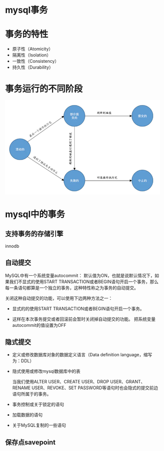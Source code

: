 # mysql事务

# 事务的特性

- 原子性（Atomicity）
- 隔离性（Isolation）
- 一致性（Consistency）
- 持久性（Durability）

# 事务运行的不同阶段

![事务运行的不同阶段](./img/mysql_transaction.png)  

# mysql中的事务

## 支持事务的存储引擎

innodb

## 自动提交

MySQL中有一个系统变量autocommit：
默认值为ON，也就是说默认情况下，如果我们不显式的使用START TRANSACTION或者BEGIN语句开启一个事务，那么每一条语句都算是一个独立的事务，这种特性称之为事务的自动提交。

关闭这种自动提交的功能，可以使用下边两种方法之一：

- 显式的的使用START TRANSACTION或者BEGIN语句开启一个事务。

- 这样在本次事务提交或者回滚前会暂时关闭掉自动提交的功能。
把系统变量autocommit的值设置为OFF

## 隐式提交

- 定义或修改数据库对象的数据定义语言（Data definition language，缩写为：DDL）

- 隐式使用或修改mysql数据库中的表

    当我们使用ALTER USER、CREATE USER、DROP USER、GRANT、RENAME USER、REVOKE、SET PASSWORD等语句时也会隐式的提交前边语句所属于的事务。
    
- 事务控制或关于锁定的语句

- 加载数据的语句

- 关于MySQL复制的一些语句


## 保存点savepoint

